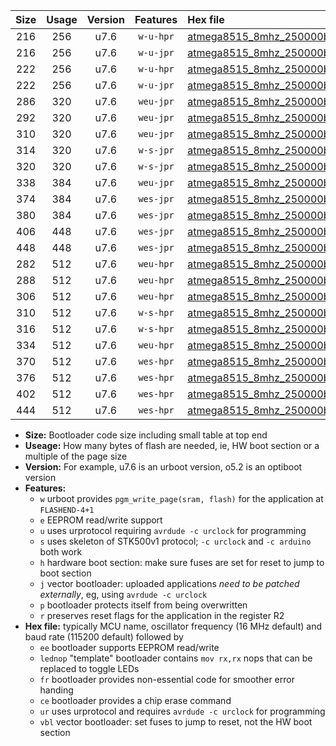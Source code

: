 |Size|Usage|Version|Features|Hex file|
|:-:|:-:|:-:|:-:|:--|
|216|256|u7.6|`w-u-hpr`|[atmega8515_8mhz_250000bps_ur.hex](https://raw.githubusercontent.com/stefanrueger/urboot/main/bootloaders/atmega8515/fcpu_8mhz/250000_bps/atmega8515_8mhz_250000bps_ur.hex)|
|216|256|u7.6|`w-u-jpr`|[atmega8515_8mhz_250000bps_ur_vbl.hex](https://raw.githubusercontent.com/stefanrueger/urboot/main/bootloaders/atmega8515/fcpu_8mhz/250000_bps/atmega8515_8mhz_250000bps_ur_vbl.hex)|
|222|256|u7.6|`w-u-hpr`|[atmega8515_8mhz_250000bps_lednop_ur.hex](https://raw.githubusercontent.com/stefanrueger/urboot/main/bootloaders/atmega8515/fcpu_8mhz/250000_bps/atmega8515_8mhz_250000bps_lednop_ur.hex)|
|222|256|u7.6|`w-u-jpr`|[atmega8515_8mhz_250000bps_lednop_ur_vbl.hex](https://raw.githubusercontent.com/stefanrueger/urboot/main/bootloaders/atmega8515/fcpu_8mhz/250000_bps/atmega8515_8mhz_250000bps_lednop_ur_vbl.hex)|
|286|320|u7.6|`weu-jpr`|[atmega8515_8mhz_250000bps_ee_ur_vbl.hex](https://raw.githubusercontent.com/stefanrueger/urboot/main/bootloaders/atmega8515/fcpu_8mhz/250000_bps/atmega8515_8mhz_250000bps_ee_ur_vbl.hex)|
|292|320|u7.6|`weu-jpr`|[atmega8515_8mhz_250000bps_ee_lednop_ur_vbl.hex](https://raw.githubusercontent.com/stefanrueger/urboot/main/bootloaders/atmega8515/fcpu_8mhz/250000_bps/atmega8515_8mhz_250000bps_ee_lednop_ur_vbl.hex)|
|310|320|u7.6|`weu-jpr`|[atmega8515_8mhz_250000bps_ee_lednop_fr_ur_vbl.hex](https://raw.githubusercontent.com/stefanrueger/urboot/main/bootloaders/atmega8515/fcpu_8mhz/250000_bps/atmega8515_8mhz_250000bps_ee_lednop_fr_ur_vbl.hex)|
|314|320|u7.6|`w-s-jpr`|[atmega8515_8mhz_250000bps_vbl.hex](https://raw.githubusercontent.com/stefanrueger/urboot/main/bootloaders/atmega8515/fcpu_8mhz/250000_bps/atmega8515_8mhz_250000bps_vbl.hex)|
|320|320|u7.6|`w-s-jpr`|[atmega8515_8mhz_250000bps_lednop_vbl.hex](https://raw.githubusercontent.com/stefanrueger/urboot/main/bootloaders/atmega8515/fcpu_8mhz/250000_bps/atmega8515_8mhz_250000bps_lednop_vbl.hex)|
|338|384|u7.6|`weu-jpr`|[atmega8515_8mhz_250000bps_ee_lednop_fr_ce_ur_vbl.hex](https://raw.githubusercontent.com/stefanrueger/urboot/main/bootloaders/atmega8515/fcpu_8mhz/250000_bps/atmega8515_8mhz_250000bps_ee_lednop_fr_ce_ur_vbl.hex)|
|374|384|u7.6|`wes-jpr`|[atmega8515_8mhz_250000bps_ee_vbl.hex](https://raw.githubusercontent.com/stefanrueger/urboot/main/bootloaders/atmega8515/fcpu_8mhz/250000_bps/atmega8515_8mhz_250000bps_ee_vbl.hex)|
|380|384|u7.6|`wes-jpr`|[atmega8515_8mhz_250000bps_ee_lednop_vbl.hex](https://raw.githubusercontent.com/stefanrueger/urboot/main/bootloaders/atmega8515/fcpu_8mhz/250000_bps/atmega8515_8mhz_250000bps_ee_lednop_vbl.hex)|
|406|448|u7.6|`wes-jpr`|[atmega8515_8mhz_250000bps_ee_lednop_fr_vbl.hex](https://raw.githubusercontent.com/stefanrueger/urboot/main/bootloaders/atmega8515/fcpu_8mhz/250000_bps/atmega8515_8mhz_250000bps_ee_lednop_fr_vbl.hex)|
|448|448|u7.6|`wes-jpr`|[atmega8515_8mhz_250000bps_ee_lednop_fr_ce_vbl.hex](https://raw.githubusercontent.com/stefanrueger/urboot/main/bootloaders/atmega8515/fcpu_8mhz/250000_bps/atmega8515_8mhz_250000bps_ee_lednop_fr_ce_vbl.hex)|
|282|512|u7.6|`weu-hpr`|[atmega8515_8mhz_250000bps_ee_ur.hex](https://raw.githubusercontent.com/stefanrueger/urboot/main/bootloaders/atmega8515/fcpu_8mhz/250000_bps/atmega8515_8mhz_250000bps_ee_ur.hex)|
|288|512|u7.6|`weu-hpr`|[atmega8515_8mhz_250000bps_ee_lednop_ur.hex](https://raw.githubusercontent.com/stefanrueger/urboot/main/bootloaders/atmega8515/fcpu_8mhz/250000_bps/atmega8515_8mhz_250000bps_ee_lednop_ur.hex)|
|306|512|u7.6|`weu-hpr`|[atmega8515_8mhz_250000bps_ee_lednop_fr_ur.hex](https://raw.githubusercontent.com/stefanrueger/urboot/main/bootloaders/atmega8515/fcpu_8mhz/250000_bps/atmega8515_8mhz_250000bps_ee_lednop_fr_ur.hex)|
|310|512|u7.6|`w-s-hpr`|[atmega8515_8mhz_250000bps.hex](https://raw.githubusercontent.com/stefanrueger/urboot/main/bootloaders/atmega8515/fcpu_8mhz/250000_bps/atmega8515_8mhz_250000bps.hex)|
|316|512|u7.6|`w-s-hpr`|[atmega8515_8mhz_250000bps_lednop.hex](https://raw.githubusercontent.com/stefanrueger/urboot/main/bootloaders/atmega8515/fcpu_8mhz/250000_bps/atmega8515_8mhz_250000bps_lednop.hex)|
|334|512|u7.6|`weu-hpr`|[atmega8515_8mhz_250000bps_ee_lednop_fr_ce_ur.hex](https://raw.githubusercontent.com/stefanrueger/urboot/main/bootloaders/atmega8515/fcpu_8mhz/250000_bps/atmega8515_8mhz_250000bps_ee_lednop_fr_ce_ur.hex)|
|370|512|u7.6|`wes-hpr`|[atmega8515_8mhz_250000bps_ee.hex](https://raw.githubusercontent.com/stefanrueger/urboot/main/bootloaders/atmega8515/fcpu_8mhz/250000_bps/atmega8515_8mhz_250000bps_ee.hex)|
|376|512|u7.6|`wes-hpr`|[atmega8515_8mhz_250000bps_ee_lednop.hex](https://raw.githubusercontent.com/stefanrueger/urboot/main/bootloaders/atmega8515/fcpu_8mhz/250000_bps/atmega8515_8mhz_250000bps_ee_lednop.hex)|
|402|512|u7.6|`wes-hpr`|[atmega8515_8mhz_250000bps_ee_lednop_fr.hex](https://raw.githubusercontent.com/stefanrueger/urboot/main/bootloaders/atmega8515/fcpu_8mhz/250000_bps/atmega8515_8mhz_250000bps_ee_lednop_fr.hex)|
|444|512|u7.6|`wes-hpr`|[atmega8515_8mhz_250000bps_ee_lednop_fr_ce.hex](https://raw.githubusercontent.com/stefanrueger/urboot/main/bootloaders/atmega8515/fcpu_8mhz/250000_bps/atmega8515_8mhz_250000bps_ee_lednop_fr_ce.hex)|

- **Size:** Bootloader code size including small table at top end
- **Useage:** How many bytes of flash are needed, ie, HW boot section or a multiple of the page size
- **Version:** For example, u7.6 is an urboot version, o5.2 is an optiboot version
- **Features:**
  + `w` urboot provides `pgm_write_page(sram, flash)` for the application at `FLASHEND-4+1`
  + `e` EEPROM read/write support
  + `u` uses urprotocol requiring `avrdude -c urclock` for programming
  + `s` uses skeleton of STK500v1 protocol; `-c urclock` and `-c arduino` both work
  + `h` hardware boot section: make sure fuses are set for reset to jump to boot section
  + `j` vector bootloader: uploaded applications *need to be patched externally*, eg, using `avrdude -c urclock`
  + `p` bootloader protects itself from being overwritten
  + `r` preserves reset flags for the application in the register R2
- **Hex file:** typically MCU name, oscillator frequency (16 MHz default) and baud rate (115200 default) followed by
  + `ee` bootloader supports EEPROM read/write
  + `lednop` "template" bootloader contains `mov rx,rx` nops that can be replaced to toggle LEDs
  + `fr` bootloader provides non-essential code for smoother error handing
  + `ce` bootloader provides a chip erase command
  + `ur` uses urprotocol and requires `avrdude -c urclock` for programming
  + `vbl` vector bootloader: set fuses to jump to reset, not the HW boot section
